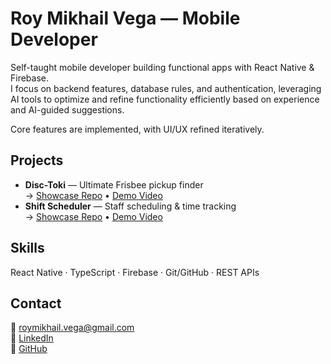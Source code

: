 # Roy Mikhail Vega — Mobile Developer


Self-taught mobile developer building functional apps with React Native & Firebase.  
I focus on backend features, database rules, and authentication, leveraging AI tools to optimize and refine functionality efficiently based on experience and AI-guided suggestions.  

Core features are implemented, with UI/UX refined iteratively.

## Projects
- **Disc-Toki** — Ultimate Frisbee pickup finder  
  → [Showcase Repo](https://github.com/yourusername/disc-toki) • [Demo Video](#)
- **Shift Scheduler** — Staff scheduling & time tracking  
  → [Showcase Repo](https://github.com/yourusername/shift-scheduler) • [Demo Video](#)

## Skills
React Native · TypeScript · Firebase · Git/GitHub · REST APIs

## Contact
📧 roymikhail.vega@gmail.com  
🔗 [LinkedIn](https://linkedin.com/in/roy-mikhail-vega)  
🔗 [GitHub](https://github.com/roymvega)

